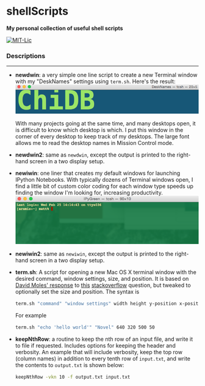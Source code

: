 # shellScripts
**My personal collection of useful shell scripts**

[![MIT-Lic](http://img.shields.io/badge/license-MIT-blue.svg?style=flat)](https://github.com/mattgiguere/shellScripts/blob/master/LICENSE)

### Descriptions
---------------------------------
- **newdwin**: a very simple one line script to create a new Terminal window with my "DeskNames" settings using `term.sh`. Here's the result:  
![DeskNames Example](images/DeskNames.png)  

    With many projects going at the same time, and many desktops open, it is difficult to know which desktop is which. I put this window in the corner of every desktop to keep track of my desktops. The large font allows me to read the desktop names in Mission Control mode.

- **newdwin2**: same as `newdwin`, except the output is printed to the right-hand screen in a two display setup.

- **newiwin**: one liner that creates my default windows for launching IPython Notebooks. With typically dozens of Terminal windows open, I find a little bit of custom color coding for each window type speeds up finding the window I'm looking for, increasing productivity.
![IPy Green Example](images/IPyGreen.png)

- **newiwin2**: same as `newiwin`, except the output is printed to the right-hand screen in a two display setup.

- **term.sh**: A script for opening a new Mac OS X terminal window with the desired command, window settings, size, and position. It is based on [David Moles' response](http://stackoverflow.com/a/28373404/3854235) to [this](http://stackoverflow.com/questions/4404242/programmatically-launch-terminal-app-with-a-specified-command-and-custom-colors) [stackoverflow](stackoverflow.com) question, but tweaked to optionally set the size and position. The syntax is

    ```sh
    term.sh "command" "window settings" width height y-position x-position
    ```
    For example
    ```sh
    term.sh "echo 'hello world'" "Novel" 640 320 500 50
    ```

- **keepNthRow**: a routine to keep the nth row of an input file, and write it to file if requested. Includes options
for keeping the header and verbosity. An example that will include verbosity, keep the top row (column names) in addition to every tenth row of `input.txt`, and write the contents to `output.txt` is shown below:
    ```sh
    keepNthRow -vkn 10 -f output.txt input.txt
    ```
